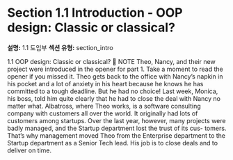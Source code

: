 # Section 1.1 Introduction - OOP design: Classic or classical?

**설명:** 1.1 도입부
**섹션 유형:** section_intro

1.1 OOP design: Classic or classical?
 NOTE Theo, Nancy, and their new project were introduced in the opener for part 1.
Take a moment to read the opener if you missed it.
Theo gets back to the office with Nancy’s napkin in his pocket and a lot of anxiety in his
heart because he knows he has committed to a tough deadline. But he had no choice! Last
week, Monica, his boss, told him quite clearly that he had to close the deal with Nancy no
matter what.
Albatross, where Theo works, is a software consulting company with customers all over
the world. It originally had lots of customers among startups. Over the last year, however,
many projects were badly managed, and the Startup department lost the trust of its cus-
tomers. That’s why management moved Theo from the Enterprise department to the
Startup department as a Senior Tech lead. His job is to close deals and to deliver on time.